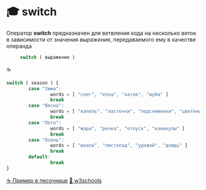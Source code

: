# 🎓 switch

Оператор  **switch** предназначен для ветвления кода на несколько веток в зависимости от значения *выражения*, 
передаваемого ему в качестве операнда
```javascript
     switch ( выражение )
```
☕
```javascript
switch ( season ) {
        case "Зима":
                words = [ "снег", "елка", "каток", "шуба" ]
                break
        case "Весна":
                words = [ "капель", "ласточки", "подснежники", "цветение" ]
                break
        case "Лето":
                words = [ "жара", "речка", "отпуск", "каникулы" ]
                break
        case "Осень":
                words = [ "школа", "листопад", "урожай", "дождь" ]
                break
        default:
                break
}
```
[☕ Пример в песочнице](https://jsfiddle.net/garevna/g4roemnL/27/)
[🔗 w3schools](https://www.w3schools.com/js/js_switch.asp)